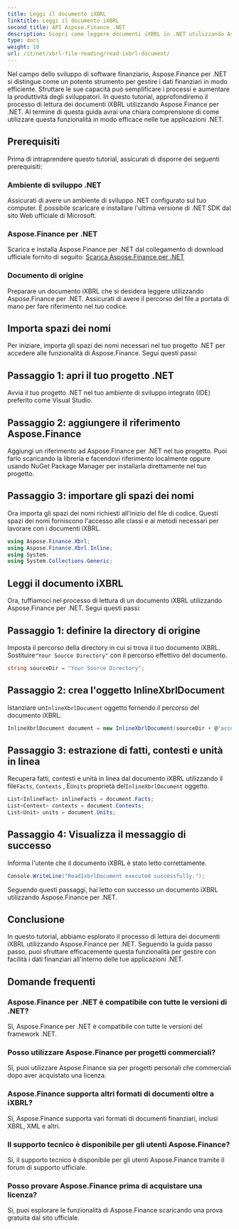 ```yaml
---
title: Leggi il documento iXBRL
linktitle: Leggi il documento iXBRL
second_title: API Aspose.Finance .NET
description: Scopri come leggere documenti iXBRL in .NET utilizzando Aspose.Finance. Guida passo passo per una gestione efficiente dei dati finanziari. #Aspose #Finanza #iXBRL
type: docs
weight: 10
url: /it/net/xbrl-file-reading/read-ixbrl-document/
---
```

Nel campo dello sviluppo di software finanziario, Aspose.Finance per .NET si distingue come un potente strumento per gestire i dati finanziari in modo efficiente. Sfruttare le sue capacità può semplificare i processi e aumentare la produttività degli sviluppatori. In questo tutorial, approfondiremo il processo di lettura dei documenti iXBRL utilizzando Aspose.Finance per .NET. Al termine di questa guida avrai una chiara comprensione di come utilizzare questa funzionalità in modo efficace nelle tue applicazioni .NET.
## Prerequisiti
Prima di intraprendere questo tutorial, assicurati di disporre dei seguenti prerequisiti:
### Ambiente di sviluppo .NET
Assicurati di avere un ambiente di sviluppo .NET configurato sul tuo computer. È possibile scaricare e installare l'ultima versione di .NET SDK dal sito Web ufficiale di Microsoft.
### Aspose.Finance per .NET
Scarica e installa Aspose.Finance per .NET dal collegamento di download ufficiale fornito di seguito:
[Scarica Aspose.Finance per .NET](https://releases.aspose.com/finance/net/)
### Documento di origine
Preparare un documento iXBRL che si desidera leggere utilizzando Aspose.Finance per .NET. Assicurati di avere il percorso del file a portata di mano per fare riferimento nel tuo codice.
## Importa spazi dei nomi
Per iniziare, importa gli spazi dei nomi necessari nel tuo progetto .NET per accedere alle funzionalità di Aspose.Finance. Segui questi passi:
## Passaggio 1: apri il tuo progetto .NET
Avvia il tuo progetto .NET nel tuo ambiente di sviluppo integrato (IDE) preferito come Visual Studio.
## Passaggio 2: aggiungere il riferimento Aspose.Finance
Aggiungi un riferimento ad Aspose.Finance per .NET nel tuo progetto. Puoi farlo scaricando la libreria e facendovi riferimento localmente oppure usando NuGet Package Manager per installarla direttamente nel tuo progetto.
## Passaggio 3: importare gli spazi dei nomi
Ora importa gli spazi dei nomi richiesti all'inizio del file di codice. Questi spazi dei nomi forniscono l'accesso alle classi e ai metodi necessari per lavorare con i documenti iXBRL.
```csharp
using Aspose.Finance.Xbrl;
using Aspose.Finance.Xbrl.Inline;
using System;
using System.Collections.Generic;
```
## Leggi il documento iXBRL
Ora, tuffiamoci nel processo di lettura di un documento iXBRL utilizzando Aspose.Finance per .NET. Segui questi passi:
## Passaggio 1: definire la directory di origine
 Imposta il percorso della directory in cui si trova il tuo documento iXBRL. Sostituire`"Your Source Directory"` con il percorso effettivo del documento.
```csharp
string sourceDir = "Your Source Directory";
```
## Passaggio 2: crea l'oggetto InlineXbrlDocument
 Istanziare un`InlineXbrlDocument` oggetto fornendo il percorso del documento iXBRL.
```csharp
InlineXbrlDocument document = new InlineXbrlDocument(sourceDir + @"account_1.html");
```
## Passaggio 3: estrazione di fatti, contesti e unità in linea
 Recupera fatti, contesti e unità in linea dal documento iXBRL utilizzando il file`Facts`, `Contexts` , E`Units` proprietà del`InlineXbrlDocument` oggetto.
```csharp
List<InlineFact> inlineFacts = document.Facts;
List<Context> contexts = document.Contexts;
List<Unit> units = document.Units;
```
## Passaggio 4: Visualizza il messaggio di successo
Informa l'utente che il documento iXBRL è stato letto correttamente.
```csharp
Console.WriteLine("ReadIxbrlDocument executed successfully.");
```
Seguendo questi passaggi, hai letto con successo un documento iXBRL utilizzando Aspose.Finance per .NET.
## Conclusione
In questo tutorial, abbiamo esplorato il processo di lettura dei documenti iXBRL utilizzando Aspose.Finance per .NET. Seguendo la guida passo passo, puoi sfruttare efficacemente questa funzionalità per gestire con facilità i dati finanziari all'interno delle tue applicazioni .NET.
## Domande frequenti
### Aspose.Finance per .NET è compatibile con tutte le versioni di .NET?
Sì, Aspose.Finance per .NET è compatibile con tutte le versioni del framework .NET.
### Posso utilizzare Aspose.Finance per progetti commerciali?
Sì, puoi utilizzare Aspose.Finance sia per progetti personali che commerciali dopo aver acquistato una licenza.
### Aspose.Finance supporta altri formati di documenti oltre a iXBRL?
Sì, Aspose.Finance supporta vari formati di documenti finanziari, inclusi XBRL, XML e altri.
### Il supporto tecnico è disponibile per gli utenti Aspose.Finance?
Sì, il supporto tecnico è disponibile per gli utenti Aspose.Finance tramite il forum di supporto ufficiale.
### Posso provare Aspose.Finance prima di acquistare una licenza?
Sì, puoi esplorare le funzionalità di Aspose.Finance scaricando una prova gratuita dal sito ufficiale.